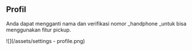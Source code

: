 ##                                                                                                                                                                                                                                                                                                                                                                                                                    Profil

Anda dapat mengganti nama dan verifikasi nomor _handphone _untuk bisa menggunakan fitur pickup.

![](/assets/settings - profile.png)

